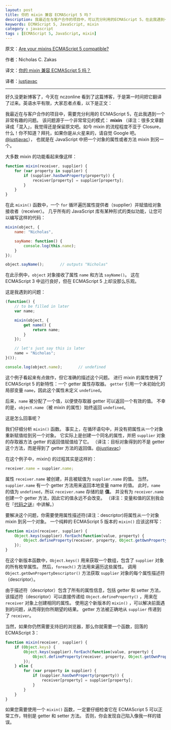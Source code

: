```yaml
---
layout: post
title: 你的 mixin 兼容 ECMAScript 5 吗？
description: 我最近在与客户合作的项目中，可以充分利用的ECMAScript 5，在此我遇到一个非常有趣的问题。该问题源于一个非常常见的模式： mixin，也就是在 JavaScript 中把一个对象的属性（包括方法） mixin 到另一个。
keywords: ECMAScript 5, JavaScript, mixin
category : javascript
tags : [ECMAScript 5, JavaScript, mixin]
---
```


原文：[Are your mixins ECMAScript 5 compatible?](http://www.nczonline.net/blog/2012/12/11/are-your-mixins-ecmascript-5-compatible/)

作者：Nicholas C. Zakas

译文：[你的 mixin 兼容 ECMAScript 5 吗？](http://justjavac.com/javascript/2012/12/11/are-your-mixins-ecmascript-5-compatible.html)

译者：[justjavac](http://weibo.com/justjavac)

----------------------------------------------------

好久没更新博客了，今天在 nczonline 看到了这篇博客，于是第一时间把它翻译了过来。英语水平有限，大家忍者点看，以下是正文：

我最近在与客户合作的项目中，需要充分利用的 ECMAScript 5，在此我遇到一个非常有趣的问题。
该问题源于一个非常常见的模式： **mixin** （译注：很多文章翻译成「混入」，我觉得还是保留原文吧。如今 mixin 的流程程度不亚于 Closure，什么！你不知道？拜托，如果你是从火星来的，请自觉 Google 吧。[@justjavac](http://justjavac.com)），
也就是在 JavaScript 中把一个对象的属性或者方法 mixin 到另一个。

大多数 mixin 的功能看起来像这样：

```javascript
function mixin(receiver, supplier) {
	for (var property in supplier) {
		if (supplier.hasOwnProperty(property)) {
			receiver[property] = supplier[property];
		}
	}
}
```

在此 `mixin()` 函数中，一个 `for` 循环遍历属性提供者（supplier）并赋值给对象接收者（receiver）。
几乎所有的 JavaScript 库有某种形式的类似功能，让您可以编写这样的代码：

```javascript
mixin(object, {
	name: "Nicholas",

	sayName: function() {
		console.log(this.name);
	}
});

object.sayName();       // outputs "Nicholas"
```

在此示例中，`object` 对象接收了属性 `name` 和方法 `sayName()`。
这在 ECMAScript 3 中运行良好，但在 ECMAScript 5 上却没那么乐观。

这是我遇到的问题：

```javascript
(function() {
	// to be filled in later
	var name;

	mixin(object, {
		get name() {
			return name;
		}
	});

	// let's just say this is later
	name = "Nicholas";
}());

console.log(object.name);       // undefined
```

这个例子看起来有点做作，但它准确的描述这个问题。
进行 mixin 的属性使用了 ECMAScript 5 的新特性：一个 getter 属性存取器。
`getter` 引用一个未初始化的局部变量 `name`，因此这个属性未定义 `undefined`。

后来，`name` 被分配了一个值，以便使存取器 getter 可以返回一个有效的值。
不幸的是，`object.name`（被 mixin 的属性）始终返回 `undefined`。

这是怎么回事呢？

我们仔细分析 `mixin()` 函数。
事实上，在循环语句中，并没有把属性从一个对象重新赋值给到另一个对象。
它实际上是创建一个同名的属性，并把 `supplier` 对象的存取器方法 getter 的返回值赋值给了它。
（译注：目标对象得到的不是 getter 这个方法，而是得到了 getter 方法的返回值。[@justjavac](http://justjavac.com)）

在这个例子中，mixin() 的过程其实是这样的：

```javascript
receiver.name = supplier.name;
```

属性 `receiver.name` 被创建，并且被赋值为 `supplier.name` 的值。
当然，`supplier.name` 有一个 getter 方法用来返回本地变量 name 的值。
此时，`name` 的值为 `undefined`，所以 `receiver.name` 存储的是 **值**。
并没有为 `receiver.name` 创建一个 getter 方法，因此它的值永远不会改变。
（译注：变量和值的区别我会在『[代码之谜](http://justjavac.com/codepuzzle/2012/09/25/codepuzzle-introduction.html)』中讲解。）

要解决这个问题，你需要使用属性描述符(译注：descriptor)将属性从一个对象 mixin 到另一个对象。
一个纯粹的 ECMAScript 5 版本的 `mixin()` 应该这样写：

```javascript
function mixin(receiver, supplier) {
	Object.keys(supplier).forEach(function(value, property) {
		Object.defineProperty(receiver, property, Object.getOwnPropertyDescriptor(supplier, property));
	});
}
```

在这个新版本函数中，`Object.keys()` 用来获取一个数组，包含了 `supplier` 对象的所有枚举属性。
然后，`foreach()` 方法用来遍历这些属性。
调用 `Object.getOwnPropertyDescriptor()` 方法获取 `supplier` 对象的每个属性描述符（descriptor）。

由于描述符（descriptor）包含了所有的属性信息，包括 getter 和 setter 方法，
该描述符（descriptor）可以直接传递给 `Object.defineProperty()` ，用来在 `receiver` 对象上创建相同的属性。
使用这个新版本的 `mixin()` ，可以解决前面遇到的问题，从而得到你所期望的结果。
getter 方法被正确地从 `supplier` 传递到了 `receiver`。

当然，如果你仍然需要支持旧的浏览器，那么你就需要一个函数，回落的 ECMAScript 3：

```javascript
function mixin(receiver, supplier) {
	if (Object.keys) {
		Object.keys(supplier).forEach(function(value, property) {
			Object.defineProperty(receiver, property, Object.getOwnPropertyDescriptor(supplier, property));
		});
	} else {
		for (var property in supplier) {
			if (supplier.hasOwnProperty(property)) {
				receiver[property] = supplier[property];
			}
		}
	}
}
```

如果您需要使用一个 `mixin()` 函数，一定要仔细检查它在 ECMAScript 5 可以正常工作，特别是 getter 和 setter 方法。
否则，你会发现自己陷入像我一样的错误。